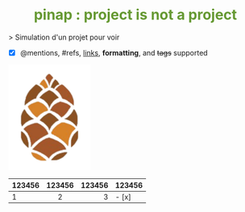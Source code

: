 <h1 align="center" style="color:#669933">pinap : project is not a project</h1>
> Simulation d'un projet pour voir

- [x] @mentions, #refs, [links](), **formatting**, and <del>tags</del> supported

![pinap logo](pinap.png)

| 123456 | 123456 | 123456 | 123456 |
|:-|:-:|-:|-|
| 1 | 2 | 3 | - [x] |
